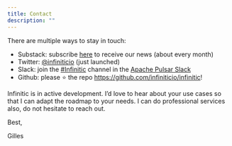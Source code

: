 ```yaml
---
title: Contact
description: ""
---
```



There are multiple ways to stay in touch:

- Substack: subscribe [here](https://infinitic.substack.com/) to receive our news (about every month)
- Twitter: [@infiniticio](https://twitter.com/infiniticio) (just launched)
- Slack: join the [#Infinitic](https://apache-pulsar.slack.com/app_redirect?channel=infinitic) channel in the [Apache Pulsar Slack](https://apache-pulsar.herokuapp.com/)
- Github: please ⭐️ the repo https://github.com/infiniticio/infinitic!

Infinitic is in active development. I’d love to hear about your use cases so that I can adapt the roadmap to your needs. I can do professional services also, do not hesitate to reach out.

Best,

Gilles
